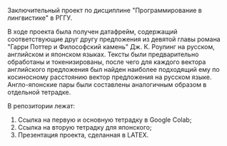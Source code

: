 Заключительный проект по дисциплине "Программирование в лингвистике" в РГГУ. 

В ходе проекта была получен датафрейм, содержащий соответствующие друг другу предложения из девятой главы романа "Гарри Поттер и Философский камень" Дж. К. Роулинг на русском, английском и японском языках.
Тексты были предварительно обработаны и токенизированы, после чего для каждого вектора английского предложения был найден наиболее подходящий ему по косиносному расстоянию вектор предложения на русском языке. Англо-японские пары были составлены аналогичным образом в отдельной тетрадке.

В репозитории лежат:
1) Ссылка на первую и основную тетрадку в Google Colab;
2) Ссылка на вторую тетрадку для японского;
3) Презентация проекта, сделанная в LATEX.
